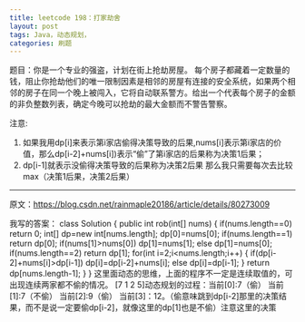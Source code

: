 ```yaml
---
title: leetcode 198：打家劫舍
layout: post
tags: Java，动态规划，
categories: 刷题
---
```

题目：你是一个专业的强盗，计划在街上抢劫房屋。 每个房子都藏着一定数量的钱，阻止你抢劫他们的唯一限制因素是相邻的房屋有连接的安全系统，如果两个相邻的房子在同一个晚上被闯入，它将自动联系警方。给出一个代表每个房子的金额的非负整数列表，确定今晚可以抢劫的最大金额而不警告警察。

注意: 
1. 如果我用dp[i]来表示第i家店偷得决策导致的后果,nums[i]表示第i家店的价值，那么dp[i-2]+nums[i])表示“偷”了第i家店的后果称为决策1后果； 
2. dp[i-1]就表示没偷得决策导致的后果称为决策2后果 
那么我只需要每次去比较max（决策1后果，决策2后果）
--------------------- 
原文：https://blog.csdn.net/rainmaple20186/article/details/80273009 

我写的答案：
class Solution {
    public int rob(int[] nums) {
        if(nums.length==0) return 0;
      int[] dp=new int[nums.length];
        dp[0]=nums[0];
        if(nums.length==1) return dp[0];
        if(nums[1]>nums[0])
        dp[1]=nums[1];
        else
            dp[1]=nums[0];
        if(nums.length==2) return dp[1];
        for(int i=2;i<nums.length;i++)
        {
            if(dp[i-2]+nums[i]>dp[i-1])
        dp[i]=dp[i-2]+nums[i];
                else
                    dp[i]=dp[i-1];
            }
        return dp[nums.length-1];
    }
}
这里面动态的思维，上面的程序不一定是连续取值的，可出现连续两家都不偷的情况。
[7 1 2 5]动态规划的过程：当前[0]:7（偷）
                       当前[1]:7（不偷）
                       当前[2]:9（偷）
                       当前[3]：12。（偷意味跳到dp[i-2]那里的决策结果，而不是说一定要偷dp[i-2]，就像这里的dp[1]也是不偷）注意这里的决策